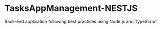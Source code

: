 # TasksAppManagement-NESTJS
Back-end application following best practices using Node.js and TypeScript

